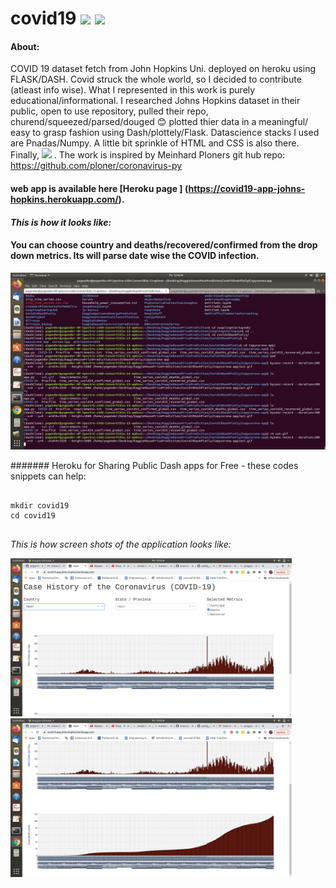 # covid19 ![](https://img.shields.io/badge/Dependencies-Pending-informational?style=flat&logo=Pending&logoColor=white&color=2bbc8a) ![](https://img.shields.io/badge/code-notmanaged-informational?style=flat&logo=Pending&logoColor=white&color=2bbc8a)  

#### About:
COVID 19 dataset fetch from John Hopkins Uni. deployed on heroku using FLASK/DASH. Covid struck the whole world, so I decided to contribute (atleast info wise).
What I represented in this work is purely educational/informational. I researched Johns Hopkins dataset in their public, open to use repository, pulled their repo, churend/squeezed/parsed/douged :blush: plotted thier data in a meaningful/ easy to grasp fashion using Dash/plottely/Flask. Datascience stacks I used are Pnadas/Numpy. A little bit sprinkle of HTML and CSS is also there. Finally,  ![](https://img.shields.io/badge/DeployedOn-Heroku-informational?style=flat&logo=Heroku&logoColor=white&color=2bbc8a) . The work is inspired by Meinhard Ploners git hub repo: https://github.com/ploner/coronavirus-py


#### web app is available here [Heroku page ] (https://covid19-app-johns-hopkins.herokuapp.com/).


#### *This is how it looks like:*
#### You can choose country and deaths/recovered/confirmed from the drop down metrics. Its will parse date wise the COVID infection.

![](out.gif)

####### Heroku for Sharing Public Dash apps for Free - these codes snippets can help:

```

mkdir covid19
cd covid19


```



*This is how screen shots of the application looks like:*

<img src="2021-05-17-10-42-36.png" width="450"/><img src="2021-05-17-10-42-41.png"  width="450"/>
